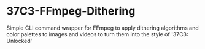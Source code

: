 # 37C3-FFmpeg-Dithering
Simple CLI command wrapper for FFmpeg to apply dithering algorithms and color palettes to images and videos to turn them into the style of '37C3: Unlocked'
